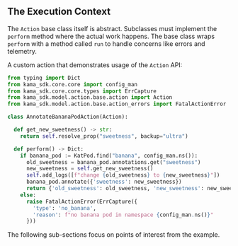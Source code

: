 ## The Execution Context

The `Action` base class itself is abstract. Subclasses must implement the `perform` method where the actual work happens.
The base class wraps `perform` with a method called `run` to handle concerns like errors and telemetry.

A custom action that demonstrates usage of the `Action` API:

```python
from typing import Dict
from kama_sdk.core.core import config_man
from kama_sdk.core.core.types import ErrCapture
from kama_sdk.model.action.base.action import Action
from kama_sdk.model.action.base.action_errors import FatalActionError

class AnnotateBananaPodAction(Action):

  def get_new_sweetness() -> str:
  	return self.resolve_prop("sweetness", backup="ultra")

  def perform() -> Dict:
  	if banana_pod := KatPod.find("banana", config_man.ns()):
      old_sweetness = banana_pod.annotations.get("sweetness")
      new_sweetness = self.get_new_sweetness()
      self.add_logs([f"change {old_sweetness} to {new_sweetness}"])
      banana_pod.annotate({'sweetness': new_sweetness})
      return {'old_sweetness': old_sweetness, 'new_sweetness': new_sweetness}
    else:
      raise FatalActionError(ErrCapture({
        'type': 'no_banana',
        'reason': f"no banana pod in namespace {config_man.ns()}"
  	  }))

```

The following sub-sections focus on points of interest from the example.
